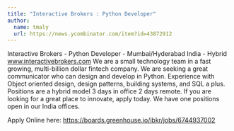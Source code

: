```yaml
---
title: "Interactive Brokers : Python Developer"
author:
  name: tmaly
  url: https://news.ycombinator.com/item?id=43872912
---
```

Interactive Brokers - Python Developer - Mumbai&#x2F;Hyderabad India - Hybrid www.interactivebrokers.com We are a small technology team in a fast growing, multi-billion dollar fintech company. We are seeking a great communicator who can design and develop in Python. Experience with Object oriented design, design patterns, building systems, and SQL a plus. Positions are a hybrid model 3 days in office 2 days remote. If you are looking for a great place to innovate, apply today. We have one positions open in our India offices.

Apply Online here: <a href="https:&#x2F;&#x2F;boards.greenhouse.io&#x2F;ibkr&#x2F;jobs&#x2F;6744937002" rel="nofollow">https:&#x2F;&#x2F;boards.greenhouse.io&#x2F;ibkr&#x2F;jobs&#x2F;6744937002</a>
<JobApplication />
